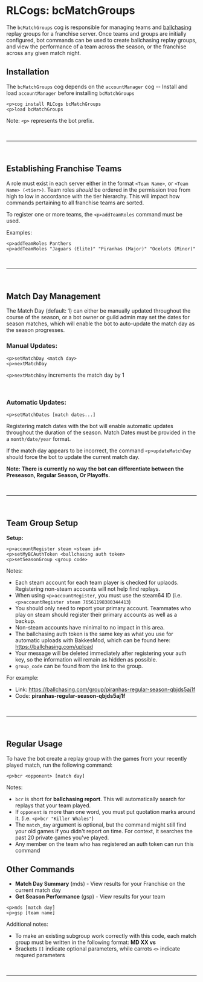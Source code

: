 # RLCogs: bcMatchGroups

The `bcMatchGroups` cog is responsible for managing teams and [ballchasing](https://ballchasing.com) replay groups for a franchise server. Once teams and groups are initially configured, bot commands can be used to create ballchasing replay groups, and view the performance of a team across the season, or the franchise across any given match night.

## Installation

The `bcMatchGroups` cog depends on the `accountManager` cog -- Install and load `accountManager` before installing `bcMatchGroups`

```
<p>cog install RLCogs bcMatchGroups
<p>load bcMatchGroups
```

Note: `<p>` represents the bot prefix.

<br>

---

<br>

## Establishing Franchise Teams

A role must exist in each server either in the format `<Team Name>`, or `<Team Name> (<tier>)`. Team roles _should_ be ordered in the permission tree from high to low in accordance with the tier hierarchy. This will impact how commands pertaining to all franchise teams are sorted.

To register one or more teams, the `<p>addTeamRoles` command must be used.

Examples:

```
<p>addTeamRoles Panthers
<p>addTeamRoles "Jaguars (Elite)" "Piranhas (Major)" "Ocelots (Minor)"
```

<br>

---

<br>

## Match Day Management

The Match Day (default: 1) can either be manually updated throughout the course of the season, or a bot owner or guild admin may set the dates for season matches, which will enable the bot to auto-update the match day as the season progresses.

### Manual Updates:

```
<p>setMatchDay <match day>
<p>nextMatchDay
```

`<p>nextMatchDay` increments the match day by 1

<br>

### Automatic Updates:

```
<p>setMatchDates [match dates...]
```

Registering match dates with the bot will enable automatic updates throughout the duration of the season. Match Dates must be provided in the a `month/date/year` format.

If the match day appears to be incorrect, the command `<p>updateMatchDay` should force the bot to update the current match day.

**Note: There is currently no way the bot can differentiate between the Preseason, Regular Season, Or Playoffs.**

<br>

---

<br>

## Team Group Setup

**Setup:**

```
<p>accountRegister steam <steam id>
<p>setMyBCAuthToken <ballchasing auth token>
<p>setSeasonGroup <group code>
```

Notes:

- Each steam account for each team player is checked for uplaods. Registering non-steam accounts will not help find replays.
- When using `<p>accountRegister`, you must use the steam64 ID (i.e. `<p>accountRegister steam 76561198380344413`)
- You should only need to report your primary account. Teammates who play on steam should register their primary accounts as well as a backup.
- Non-steam accounts have minimal to no impact in this area.
- The ballchasing auth token is the same key as what you use for automatic uploads with BakkesMod, which can be found here: <https://ballchasing.com/upload>
- Your message will be deleted immediately after registering your auth key, so the information will remain as hidden as possible.
- `group_code` can be found from the link to the group.

For example:

- Link: <https://ballchasing.com/group/piranhas-regular-season-qbjds5aj1f>
- Code: **piranhas-regular-season-qbjds5aj1f**

<br>

---

<br>

## Regular Usage

To have the bot create a replay group with the games from your recently played match, run the following command:

```
<p>bcr <opponent> [match day]
```

Notes:

- `bcr` is short for **ballchasing report**. This will automatically search for replays that your team played.
- If `opponent` is more than one word, you must put quotation marks around it. (i.e. `<p>bcr "Killer Whales"`)
- The `match_day` argument is optional, but the command might still find your old games if you didn't report on time. For context, it searches the past 20 private games you've played.
- Any member on the team who has registered an auth token can run this command

## Other Commands

- **Match Day Summary** (mds) - View results for your Franchise on the current match day
- **Get Season Performance** (gsp) - View results for your team

```
<p>mds [match day]
<p>gsp [team name]
```

Additional notes:

- To make an existing subgroup work correctly with this code, each match group must be written in the following format: **MD XX vs <opponent>**
- Brackets `[]` indicate optional parameters, while carrots `<>` indicate requred parameters

<br>

---
